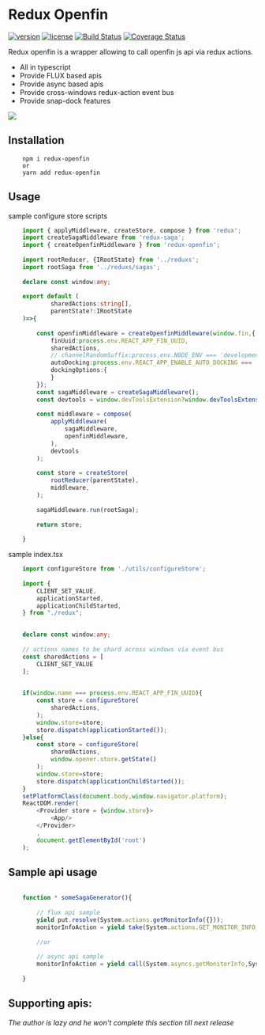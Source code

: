 # Redux Openfin
[![version][version-badge]][CHANGELOG] [![license][license-badge]][LICENSE]
[![Build Status](https://travis-ci.com/openfin-js-app/redux-openfin.svg?branch=master)](https://travis-ci.com/openfin-js-app/redux-openfin)
[![Coverage Status](https://coveralls.io/repos/github/openfin-js-app/redux-openfin/badge.svg?branch=master)](https://coveralls.io/github/openfin-js-app/redux-openfin?branch=master)


Redux openfin is a wrapper allowing to call openfin js api via redux actions. 

* All in typescript
* Provide FLUX based apis
* Provide async based apis
* Provide cross-windows redux-action event bus
* Provide snap-dock features

![](https://albertleigh.github.io/openfin-react-latest/img/screenshoot.gif)

## Installation

```text
    npm i redux-openfin 
    or 
    yarn add redux-openfin
```

## Usage

sample configure store scripts

```typescript
    import { applyMiddleware, createStore, compose } from 'redux';
    import createSagaMiddleware from 'redux-saga';
    import { createOpenfinMiddleware } from 'redux-openfin';
    
    import rootReducer, {IRootState} from '../reduxs';
    import rootSaga from '../reduxs/sagas';
    
    declare const window:any;
    
    export default (
            sharedActions:string[],
            parentState?:IRootState
    )=>{
    
        const openfinMiddleware = createOpenfinMiddleware(window.fin,{
            finUuid:process.env.REACT_APP_FIN_UUID,
            sharedActions,
            // channelRandomSuffix:process.env.NODE_ENV === 'development',
            autoDocking:process.env.REACT_APP_ENABLE_AUTO_DOCKING === 'true',
            dockingOptions:{
            }
        });
        const sagaMiddleware = createSagaMiddleware();
        const devtools = window.devToolsExtension?window.devToolsExtension():(f:any):any => (f);
    
        const middleware = compose(
            applyMiddleware(
                sagaMiddleware,
                openfinMiddleware,
            ),
            devtools
        );
    
        const store = createStore(
            rootReducer(parentState),
            middleware,
        );
    
        sagaMiddleware.run(rootSaga);
    
        return store;
    
    }
```
sample index.tsx

```typescript jsx
    import configureStore from './utils/configureStore';
    
    import {
        CLIENT_SET_VALUE,
        applicationStarted,
        applicationChildStarted,
    } from "./redux";

    
    declare const window:any;
    
    // actions names to be shard across windows via event bus
    const sharedActions = [
        CLIENT_SET_VALUE
    ];

    
    if(window.name === process.env.REACT_APP_FIN_UUID){
        const store = configureStore(
            sharedActions,
        );
        window.store=store;
        store.dispatch(applicationStarted());
    }else{
        const store = configureStore(
            sharedActions,
            window.opener.store.getState()
        );
        window.store=store;
        store.dispatch(applicationChildStarted());
    }
    setPlatformClass(document.body,window.navigator.platform);
    ReactDOM.render(
        <Provider store = {window.store}>
            <App/>
        </Provider>
        ,
        document.getElementById('root')
    );
```

## Sample api usage
```javascript
    
    function * someSagaGenerator(){
    
        // flux api sample
        yield put.resolve(System.actions.getMonitorInfo({}));
        monitorInfoAction = yield take(System.actions.GET_MONITOR_INFO_RES);
        
        //or 
        
        // async api sample
        monitorInfoAction = yield call(System.asyncs.getMonitorInfo,System.actions.getMonitorInfo({}));
        
    }    

```

## Supporting apis:
*The author is lazy and he won't complete this section till next release* 

[LICENSE]: ./LICENSE.md
[CHANGELOG]: ./CHANGELOG.md

[version-badge]: https://img.shields.io/badge/version-0.70.22-green.svg
[license-badge]: https://img.shields.io/badge/license-MIT-green.svg